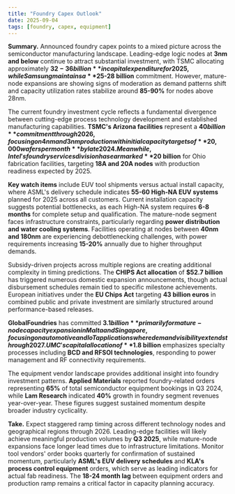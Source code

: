 ```yaml
---
title: "Foundry Capex Outlook"
date: 2025-09-04
tags: [foundry, capex, equipment]
---
```


**Summary.** Announced foundry capex points to a mixed picture across the semiconductor manufacturing landscape. Leading-edge logic nodes at **3nm and below** continue to attract substantial investment, with TSMC allocating approximately **$32-36 billion** in capital expenditure for 2025, while Samsung maintains a **$25-28 billion** commitment. However, mature-node expansions are showing signs of moderation as demand patterns shift and capacity utilization rates stabilize around **85-90%** for nodes above 28nm.

The current foundry investment cycle reflects a fundamental divergence between cutting-edge process technology development and established manufacturing capabilities. **TSMC's Arizona facilities** represent a **$40 billion** commitment through 2026, focusing on 4nm and 3nm production with initial capacity targets of **20,000 wafers per month** by late 2024. Meanwhile, Intel's foundry services division has earmarked **$20 billion** for Ohio fabrication facilities, targeting **18A and 20A nodes** with production readiness expected by 2025.

**Key watch items** include EUV tool shipments versus actual install capacity, where ASML's delivery schedule indicates **55-60 High-NA EUV systems** planned for 2025 across all customers. Current installation capacity suggests potential bottlenecks, as each High-NA system requires **6-8 months** for complete setup and qualification. The mature-node segment faces infrastructure constraints, particularly regarding **power distribution and water cooling systems**. Facilities operating at nodes between **40nm and 180nm** are experiencing debottlenecking challenges, with power requirements increasing **15-20%** annually due to higher throughput demands.

Subsidy-driven projects across multiple regions are creating additional complexity in timing predictions. The **CHIPS Act allocation** of **$52.7 billion** has triggered numerous domestic expansion announcements, though actual disbursement schedules remain tied to specific milestone achievements. European initiatives under the **EU Chips Act** targeting **43 billion euros** in combined public and private investment are similarly structured around performance-based releases.

**GlobalFoundries** has committed **$3.1 billion** primarily for mature-node capacity expansion in Malta and Singapore, focusing on automotive and IoT applications where demand visibility extends through 2027. UMC's capital allocation of **$1.8 billion** emphasizes specialty processes including **BCD and RFSOI technologies**, responding to power management and RF connectivity requirements.

The equipment vendor landscape provides additional insight into foundry investment patterns. **Applied Materials** reported foundry-related orders representing **65%** of total semiconductor equipment bookings in Q3 2024, while **Lam Research** indicated **40%** growth in foundry segment revenues year-over-year. These figures suggest sustained momentum despite broader industry cyclicality.

**Take.** Expect staggered ramp timing across different technology nodes and geographical regions through 2026. Leading-edge facilities will likely achieve meaningful production volumes by **Q3 2025**, while mature-node expansions face longer lead times due to infrastructure limitations. Monitor tool vendors' order books quarterly for confirmation of sustained momentum, particularly **ASML's EUV delivery schedules** and **KLA's process control equipment** orders, which serve as leading indicators for actual fab readiness. The **18-24 month lag** between equipment orders and production ramp remains a critical factor in capacity planning accuracy.
